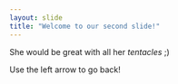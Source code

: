 ```yaml
---
layout: slide
title: "Welcome to our second slide!"
---
```

She would be great with all her *tentacles* ;)

Use the left arrow to go back!
